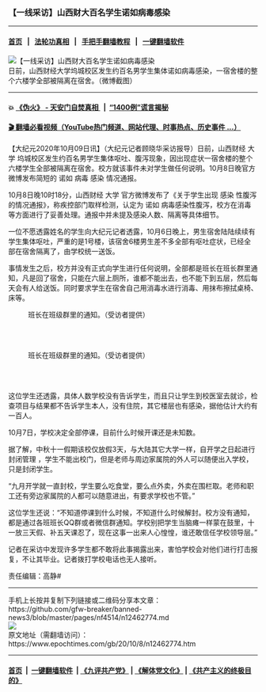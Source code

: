 ### 【一线采访】山西财大百名学生诺如病毒感染
------------------------

#### [首页](https://github.com/gfw-breaker/banned-news3/blob/master/README.md) &nbsp;&nbsp;|&nbsp;&nbsp; [法轮功真相](https://github.com/begood0513/basic/blob/master/README.md)  &nbsp;&nbsp;|&nbsp;&nbsp; [手把手翻墙教程](https://github.com/gfw-breaker/guides/wiki)  &nbsp;&nbsp;|&nbsp;&nbsp; [一键翻墙软件](https://github.com/gfw-breaker/nogfw/blob/master/README.md)  



<div><img alt="【一线采访】山西财大百名学生诺如病毒感染" class="attachment-djy_600_400 size-djy_600_400 wp-post-image" src="https://i.epochtimes.com/assets/uploads/2020/10/IMG_3923-600x400.jpg"/>
<div class="caption">
 日前，山西财经大学坞城校区发生约百名男学生集体诺如病毒感染，一宿舍楼的整个六楼学全部被隔离在宿舍。（微博截图）
</div></div><hr/>

#### 💥 [《伪火》 - 天安门自焚真相 ](http://158.247.195.190:10000/videos/blog/weihuo.html)&nbsp; |&nbsp; [“1400例”谎言揭秘  ](http://158.247.195.190:10000/videos/blog/jiexi1400.html)

#### [ 🎬  翻墙必看视频（YouTube热门频道、网站代理、时事热点、历史事件 ...）](https://github.com/gfw-breaker/links/blob/master/banned.md)

<div><p>
 【大纪元2020年10月09日讯】（大纪元记者顾晓华采访报导）日前，山西财经
 <ok href="https://www.epochtimes.com/gb/tag/%E5%A4%A7%E5%AD%A6.html">
  大学
 </ok>
 坞城校区发生约百名男学生集体呕吐、腹泻现象，因出现症状一宿舍楼的整个六楼学生全部被隔离在宿舍。校方就该事件未对学生做任何说明。10月8日晚官方微博发布简短的
 <ok href="https://www.epochtimes.com/gb/tag/%E8%AF%BA%E5%A6%82.html">
  诺如
 </ok>
 病毒
 <ok href="https://www.epochtimes.com/gb/tag/%E6%84%9F%E6%9F%93.html">
  感染
 </ok>
 情况通报。
</p>
<p>
 10月8日晚10时18分，山西财经
 <ok href="https://www.epochtimes.com/gb/tag/%E5%A4%A7%E5%AD%A6.html">
  大学
 </ok>
 官方微博发布了《关于学生出现
 <ok href="https://www.epochtimes.com/gb/tag/%E6%84%9F%E6%9F%93.html">
  感染
 </ok>
 性腹泻的情况通报》，称疾控部门取样检测，认定为
 <ok href="https://www.epochtimes.com/gb/tag/%E8%AF%BA%E5%A6%82.html">
  诺如
 </ok>
 病毒感染性腹泻，校方在消毒等方面进行了妥善处理。通报中并未提及感染人数、隔离等具体细节。
</p>
<p>
 一位不愿透露姓名的学生向大纪元记者透露，10月6日晚上，男生宿舍陆陆续续有学生集体呕吐，严重的是1号楼，该宿舍6楼男生差不多全部有呕吐症状，已经全部在宿舍隔离了，由学校统一送饭。
</p>
<p>
 事情发生之后，校方并没有正式向学生进行任何说明，全部都是班长在班长群里通知，凡是回了宿舍，只能在六层上厕所，谁都不能出去，也不能下到五层，然后每天会有人给送饭。同时要求学生在宿舍自己用消毒水进行消毒、用抹布擦拭桌椅、床等。
</p>
<figure class="wp-caption aligncenter" id="attachment_12462782" style="width: 450px">
 <ok href="https://i.epochtimes.com/assets/uploads/2020/10/IMG_3924.jpg">
  <img alt="" class="size-medium wp-image-12462782" src="https://i.epochtimes.com/assets/uploads/2020/10/IMG_3924-450x538.jpg"/>
 </ok>
 <br/><figcaption class="wp-caption-text">
  班长在班级群里的通知。（受访者提供）
 </figcaption><br/>
</figure><br/>
<figure class="wp-caption aligncenter" id="attachment_12462783" style="width: 450px">
 <ok href="https://i.epochtimes.com/assets/uploads/2020/10/IMG_3925.jpg">
  <img alt="" class="size-medium wp-image-12462783" src="https://i.epochtimes.com/assets/uploads/2020/10/IMG_3925-450x665.jpg"/>
 </ok>
 <br/><figcaption class="wp-caption-text">
  班长在班级群里的通知。（受访者提供）
 </figcaption><br/>
</figure><br/>
<p>
 这位学生还透露，具体人数学校没有告诉学生，而且只让学生到校医室去就诊，检查项目与结果都不告诉学生本人，没有住院，其它楼层也有感染，据他估计大约有一百人。
</p>
<p>
 10月7日，学校决定全部停课，目前什么时候开课还是未知数。
</p>
<p>
 据了解，中秋十一假期该校仅放假3天，与大陆其它大学一样，自开学之日起进行
 <ok href="https://www.epochtimes.com/gb/tag/%E5%B0%81%E9%97%AD%E7%AE%A1%E7%90%86.html">
  封闭管理
 </ok>
 ，学生不能出校门，但是老师与周边家属院的外人可以随便出入学校，只是封闭学生。
</p>
<p>
 “九月开学就一直封校，学生要么吃食堂，要么点外卖，外卖在围栏取。老师和职工还有旁边家属院的人都可以随意进出，有要求学校也不管。”
</p>
<p>
 这位学生还说：“不知道停课到什么时候，不知道什么时候解封。校方没有通知，都是通过各班班长QQ群或者微信群通知。学校别把学生当脑瘫一样蒙在鼓里，十一放三天假、补五天课忍了，现在这事一出来人心惶惶，谁还敢信任学校领导层。”
</p>
<p>
 记者在采访中发现许多学生都不敢将此事揭露出来，害怕学校会对他们进行打击报复，不让其毕业。记者拨打学校电话也无人接听。
</p>
<p>
 责任编辑：高静#
</p>
</div>
<hr/>
手机上长按并复制下列链接或二维码分享本文章：<br/>
https://github.com/gfw-breaker/banned-news3/blob/master/pages/nf4514/n12462774.md <br/>
<a href='https://github.com/gfw-breaker/banned-news3/blob/master/pages/nf4514/n12462774.md'><img src='https://github.com/gfw-breaker/banned-news3/blob/master/pages/nf4514/n12462774.md.png'/></a> <br/>
原文地址（需翻墙访问）：https://www.epochtimes.com/gb/20/10/8/n12462774.htm


------------------------
#### [首页](https://github.com/gfw-breaker/banned-news3/blob/master/README.md) &nbsp;|&nbsp; [一键翻墙软件](https://github.com/gfw-breaker/nogfw/blob/master/README.md) &nbsp;| [《九评共产党》](https://github.com/gfw-breaker/9ping.md/blob/master/README.md#九评之一评共产党是什么) | [《解体党文化》](https://github.com/gfw-breaker/jtdwh.md/blob/master/README.md) | [《共产主义的终极目的》](https://github.com/gfw-breaker/gczydzjmd.md/blob/master/README.md)


<img src='http://gfw-breaker.win/banned-news3/pages/nf4514/n12462774.md' width='0px' height='0px'/>